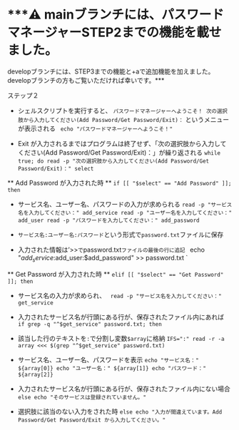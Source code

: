 # ***⚠️ mainブランチには、パスワードマネージャーSTEP2までの機能を載せました。　
developブランチには、STEP3までの機能と+aで追加機能を加えました。
developブランチの方もご覧いただければ幸いです。***


ステップ２

* シェルスクリプトを実行すると、
`パスワードマネージャーへようこそ！
次の選択肢から入力してください(Add Password/Get Password/Exit)：`
というメニューが表示される
` 
echo "パスワードマネージャーへようこそ！"
`

*  Exit が入力されるまではプログラムは終了せず、「次の選択肢から入力してください(Add Password/Get Password/Exit)：」が繰り返される
`
while true; do
 read -p "次の選択肢から入力してください(Add Password/Get Password/Exit)：" select
`

** Add Password が入力された時 **
`
 if [[ "$select" == "Add Password" ]]; then
`
* サービス名、ユーザー名、パスワードの入力が求められる
 `
  read -p "サービス名を入力してください：" add_service
  read -p "ユーザー名を入力してください：" add_user
  read -p "パスワードを入力してください：" add_password
`

* `サービス名:ユーザー名:パスワード`という形式で`password.txt`ファイルに保存
* 入力された情報は’>>`で`password.txt`ファイルの最後の行に追記
`
  echo "$add_service:$add_user:$add_password" >> password.txt
`

** Get Password が入力された時 **
`
 elif [[ "$select" == "Get Password" ]]; then
`

* サービス名の入力が求められ、
` 
read -p "サービス名を入力してください：" get_service
`

* 入力されたサービス名が行頭にある行が、保存されたファイル内にあれば　
`
if grep -q "^$get_service" password.txt; then
`

* 該当した行のテキストを`:`で分割し変数`$array`に格納
`
   IFS=":" read -r -a array <<< $(grep "^$get_service" password.txt)
`

* サービス名、ユーザー名、パスワードを表示
`
   echo "サービス名：" ${array[0]}
   echo "ユーザー名：" ${array[1]}
   echo "パスワード：" ${array[2]}
`

* 入力されたサービス名が行頭にある行が、保存されたファイル内にない場合
`
else
   echo "そのサービスは登録されていません。"
`

* 選択肢に該当のない入力をされた時
`
else
  echo "入力が間違えています。Add Password/Get Password/Exit から入力してください。"
`


